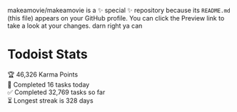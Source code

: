 makeamovie/makeamovie is a ✨ special ✨ repository because its `README.md` (this file) appears on your GitHub profile.
You can click the Preview link to take a look at your changes. darn right ya can

# Todoist Stats

<!-- TODO-IST:START -->
🏆  46,326 Karma Points           
🌸  Completed 16 tasks today           
✅  Completed 32,769 tasks so far           
⏳  Longest streak is 328 days
<!-- TODO-IST:END -->